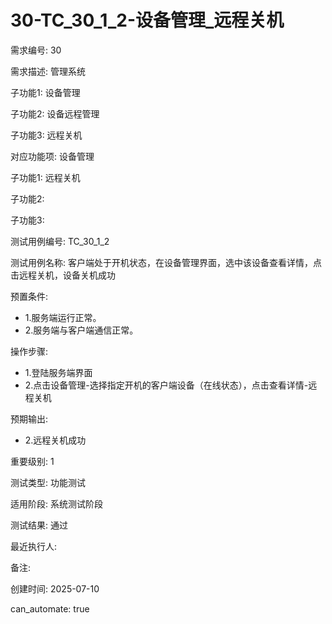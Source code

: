 # 30-TC_30_1_2-设备管理_远程关机

需求编号: 30

需求描述: 管理系统

子功能1: 设备管理

子功能2: 设备远程管理

子功能3: 远程关机


对应功能项: 设备管理

子功能1: 远程关机

子功能2: 

子功能3: 


测试用例编号: TC_30_1_2

测试用例名称: 客户端处于开机状态，在设备管理界面，选中该设备查看详情，点击远程关机，设备关机成功

预置条件:
- 1.服务端运行正常。
- 2.服务端与客户端通信正常。

操作步骤:
- 1.登陆服务端界面
- 2.点击设备管理-选择指定开机的客户端设备（在线状态），点击查看详情-远程关机

预期输出:
- 2.远程关机成功

重要级别: 1

测试类型: 功能测试

适用阶段: 系统测试阶段

测试结果: 通过

最近执行人: 

备注: 

创建时间: 2025-07-10

can_automate: true
